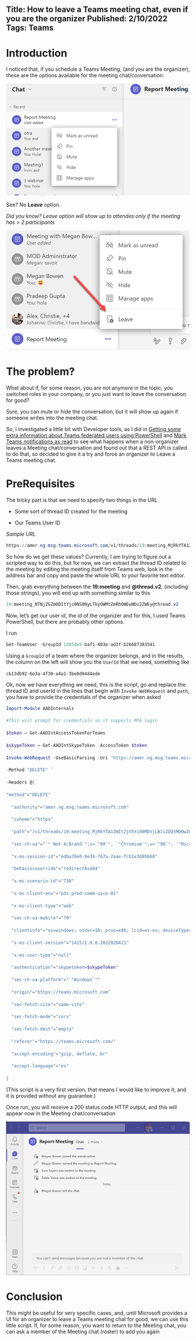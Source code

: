 Title: How to leave a Teams meeting chat, even if you are the organizer 
Published: 2/10/2022
Tags: Teams
---

# Introduction

I noticed that, if you schedule a Teams Meeting, (and you are the organizer), these are the options available for the meeting chat/conversation: 

![Teams Meetings No Leave Option](/images/NoLeaveOption.png)
 
See? No **Leave** option. 

_Did you know? Leave option will show up to attendes only if the meeting has > 2 participants_ 

![Teams Meetings Leave Option](/images/LeaveOption.png)

# The problem?

What about if, for some reason, you are not anymore in the topic, you switched roles in your company, or you just want to leave the conversation for good? 

Sure, you can mute or hide the conversation, but it will show up again if someone writes into the meeting chat. 

So, I investigated a little bit with Developer tools, as I did in [Getting some extra information about Teams federated users using PowerShell](https://get-itips.capazero.net/posts/extra-information-federated-teams) and [Mark Teams notifications as read](https://get-itips.capazero.net/posts/clear-teams-notifications) to see what happens when a non-organizer leaves a Meeting chat/conversation and found out that a REST API is called to do that, so decided to give it a try and force an organizer to Leave a Teams meeting chat. 

# PreRequisites

The tricky part is that we need to specify two things in the URL 

- Some sort of thread ID created for the meeting 

- Our Teams User ID  

_Sample URL_ 

```powershell
https://amer.ng.msg.teams.microsoft.com/v1/threads/19:meeting_MjRkYTA1ZWItZjVhYi00MDVjWJiZDQtMDQwZGU3OTkwZTIz@thread.v2/members/8:orgid:cb13db92-6e3a-4f30-a4a1-3be0d94d4ede 
```

So how do we get these values? Currently, I am trying to figure out a scripted way to do this, but for now, we can extract the thread ID related to the meeting by editing the meeting itself from Teams web, look in the address bar and copy and paste the whole URL to your favorite text editor. 

Then, grab everything between the **19:meeting** and **@thread.v2**, (including those strings), you will end up with something similar to this 

```powershell
19:meeting_NTNjZGZmODItYjc0NS00yLTkyOWMtZmRhOWEwNDc2ZWEy@thread.v2 
```

Now, let’s get our user id, the id of the organizer and for this, I used Teams PowerShell, but there are probably other options. 

I run  

```powershell
Get-TeamUser -GroupId 13854e5-baf1-403e-ad3f-b26687383541 
```

Using a `GroupId` of a team where the organizer belongs, and in the results, the column on the left will show you the `UserId` that we need, something like 

`cb13db92-6e3a-4f30-a4a1-3be0d94d4ede` 

Ok, now we have everything we need, this is the script, go and replace the thread ID and userId in the lines that begin with `Invoke-WebRequest` and `path`, you have to provide the credentials of the organizer when asked 

 
```powershell
Import-Module AADInternals  

#This will prompt for credentials so it supports MFA login  

$token = Get-AADIntAccessTokenForTeams  

$skypeToken = Get-AADIntSkypeToken -AccessToken $token 

Invoke-WebRequest -UseBasicParsing -Uri "https://amer.ng.msg.teams.microsoft.com/v1/threads/19:meeting_MjRkYTA1ZWItZjVhYi00MDVjLWJiZDQtMDQwZGU3OTkwZTIz@thread.v2/members/8:orgid:cb13db92-6e3a-4f30-a4a1-3be0d94d4ede" ` 

-Method "DELETE" ` 

-Headers @{ 

"method"="DELETE" 

  "authority"="amer.ng.msg.teams.microsoft.com" 

  "scheme"="https" 

  "path"="/v1/threads/19:meeting_MjRkYTA1ZWItZjVhYi00MDVjLWJiZDQtMDQwZGU3OTkwZTIz@thread.v2/members/8:orgid:cb13db92-6e3a-4f30-a4a1-3be0d94d4ede" 

  "sec-ch-ua"="`" Not A;Brand`";v=`"99`", `"Chromium`";v=`"98`", `"Microsoft Edge`";v=`"98`"" 

  "x-ms-session-id"="edba78e0-8e34-767a-2aae-fcb1e3d8bb68" 

  "behavioroverride"="redirectAs404" 

  "x-ms-scenario-id"="738" 

  "x-ms-client-env"="pds-prod-comm-usce-01" 

  "x-ms-client-type"="web" 

  "sec-ch-ua-mobile"="?0" 

  "clientinfo"="os=windows; osVer=10; proc=x86; lcid=es-es; deviceType=1; country=es; clientName=skypeteams; clientVer=1415/1.0.0.2022020411; utcOffset=-06:00; timezone=America/Costa_Rica" 

  "x-ms-client-version"="1415/1.0.0.2022020411" 

  "x-ms-user-type"="null" 

  "authentication"="skypetoken=$skypeToken" 

  "sec-ch-ua-platform"="`"Windows`"" 

  "origin"="https://teams.microsoft.com" 

  "sec-fetch-site"="same-site" 

  "sec-fetch-mode"="cors" 

  "sec-fetch-dest"="empty" 

  "referer"="https://teams.microsoft.com/" 

  "accept-encoding"="gzip, deflate, br" 

  "accept-language"="es" 

} 
```
(This script is a very first version, that means I would like to improve it, and it is provided without any guarantee.)  

Once run, you will receive a 200 status code HTTP output, and this will appear now in the Meeting chat/conversation 

![Removed from Teams Meetings Chat](/images/Removed.png)

# Conclusion

This might be useful for very specific cases, and, until Microsoft provides a UI for an organizer to leave a Teams meeting chat for good, we can use this little script.
If, for some reason, you want to return to the Meeting chat, you can ask a member of the Meeting chat (roster) to add you again

